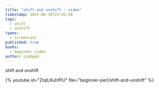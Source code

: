```yaml
---
title: "shift and unshift - video"
timestamp: 2015-06-30T22:02:20
tags:
  - shift
  - unshift
types:
  - screencast
published: true
books:
  - beginner_video
author: szabgab
---
```



shift and unshift


{% youtube id="ZIqlLKuhfPU" file="beginner-perl/shift-and-unshift" %}
